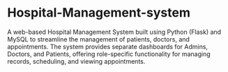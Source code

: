 # Hospital-Management-system
A web-based Hospital Management System built using Python (Flask) and MySQL to streamline the management of patients, doctors, and appointments. The system provides separate dashboards for Admins, Doctors, and Patients, offering role-specific functionality for managing records, scheduling, and viewing appointments.
